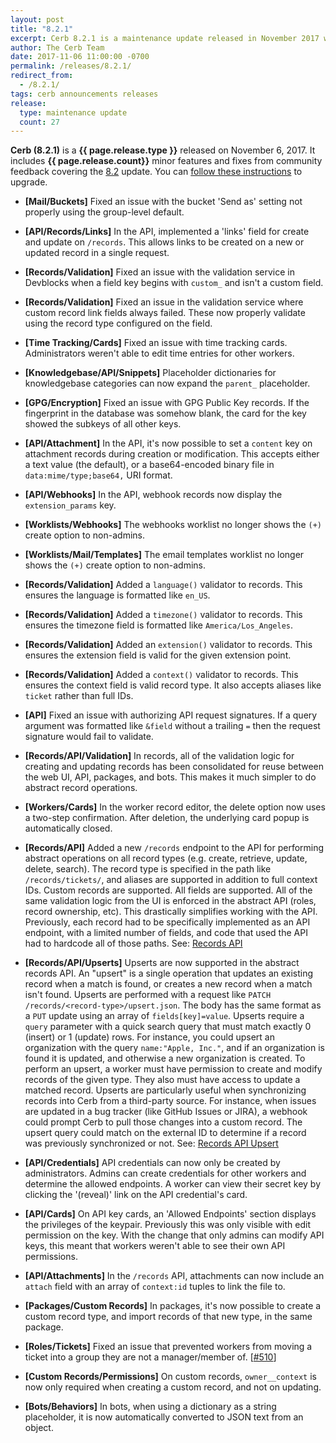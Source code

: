 ```yaml
---
layout: post
title: "8.2.1"
excerpt: Cerb 8.2.1 is a maintenance update released in November 2017 with 27 minor features and fixes from community feedback.
author: The Cerb Team
date: 2017-11-06 11:00:00 -0700
permalink: /releases/8.2.1/
redirect_from:
  - /8.2.1/
tags: cerb announcements releases
release:
  type: maintenance update
  count: 27
---
```


**Cerb (8.2.1)** is a **{{ page.release.type }}** released on November 6, 2017. It includes **{{ page.release.count}}** minor features and fixes from community feedback covering the [8.2](/releases/8.2/) update.  You can [follow these instructions](/docs/upgrading/) to upgrade.

* **[Mail/Buckets]** Fixed an issue with the bucket 'Send as' setting not properly using the group-level default.

* **[API/Records/Links]** In the API, implemented a 'links' field for create and update on `/records`. This allows links to be created on a new or updated record in a single request.

* **[Records/Validation]** Fixed an issue with the validation service in Devblocks when a field key begins with `custom_` and isn't a custom field.

* **[Records/Validation]** Fixed an issue in the validation service where custom record link fields always failed. These now properly validate using the record type configured on the field.

* **[Time Tracking/Cards]** Fixed an issue with time tracking cards. Administrators weren't able to edit time entries for other workers.

* **[Knowledgebase/API/Snippets]** Placeholder dictionaries for knowledgebase categories can now expand the `parent_` placeholder.

* **[GPG/Encryption]** Fixed an issue with GPG Public Key records. If the fingerprint in the database was somehow blank, the card for the key showed the subkeys of all other keys.

* **[API/Attachment]** In the API, it's now possible to set a `content` key on attachment records during creation or modification. This accepts either a text value (the default), or a base64-encoded binary file in `data:mime/type;base64,` URI format.

* **[API/Webhooks]** In the API, webhook records now display the `extension_params` key.

* **[Worklists/Webhooks]** The webhooks worklist no longer shows the `(+)` create option to non-admins.

* **[Worklists/Mail/Templates]** The email templates worklist no longer shows the `(+)` create option to non-admins.

* **[Records/Validation]** Added a `language()` validator to records. This ensures the language is formatted like `en_US`.

* **[Records/Validation]** Added a `timezone()` validator to records. This ensures the timezone field is formatted like `America/Los_Angeles`.

* **[Records/Validation]** Added an `extension()` validator to records. This ensures the extension field is valid for the given extension point.

* **[Records/Validation]** Added a `context()` validator to records. This ensures the context field is valid record type. It also accepts aliases like `ticket` rather than full IDs.

* **[API]** Fixed an issue with authorizing API request signatures. If a query argument was formatted like `&field` without a trailing `=` then the request signature would fail to validate.

* **[Records/API/Validation]** In records, all of the validation logic for creating and updating records has been consolidated for reuse between the web UI, API, packages, and bots. This makes it much simpler to do abstract record operations.

* **[Workers/Cards]** In the worker record editor, the delete option now uses a two-step confirmation. After deletion, the underlying card popup is automatically closed.

* **[Records/API]** Added a new `/records` endpoint to the API for performing abstract operations on all record types (e.g. create, retrieve, update, delete, search). The record type is specified in the path like `/records/tickets/`, and aliases are supported in addition to full context IDs. Custom records are supported. All fields are supported. All of the same validation logic from the UI is enforced in the abstract API (roles, record ownership, etc). This drastically simplifies working with the API. Previously, each record had to be specifically implemented as an API endpoint, with a limited number of fields, and code that used the API had to hardcode all of those paths.  See: [Records API](/docs/api/endpoints/records/)

* **[Records/API/Upserts]** Upserts are now supported in the abstract records API. An "upsert" is a single operation that updates an existing record when a match is found, or creates a new record when a match isn't found. Upserts are performed with a request like `PATCH /records/<record-type>/upsert.json`. The body has the same format as a `PUT` update using an array of `fields[key]=value`. Upserts require a `query` parameter with a quick search query that must match exactly 0 (insert) or 1 (update) rows.  For instance, you could upsert an organization with the query `name:"Apple, Inc."`, and if an organization is found it is updated, and otherwise a new organization is created. To perform an upsert, a worker must have permission to create and modify records of the given type. They also must have access to update a matched record. Upserts are particularly useful when synchronizing records into Cerb from a third-party source. For instance, when issues are updated in a bug tracker (like GitHub Issues or JIRA), a webhook could prompt Cerb to pull those changes into a custom record. The upsert query could match on the external ID to determine if a record was previously synchronized or not. See: [Records API Upsert](/docs/api/endpoints/records/#upsert)

* **[API/Credentials]** API credentials can now only be created by administrators. Admins can create credentials for other workers and determine the allowed endpoints. A worker can view their secret key by clicking the '(reveal)' link on the API credential's card.

* **[API/Cards]** On API key cards, an 'Allowed Endpoints' section displays the privileges of the keypair. Previously this was only visible with edit permission on the key. With the change that only admins can modify API keys, this meant that workers weren't able to see their own API permissions.

* **[API/Attachments]** In the `/records` API, attachments can now include an `attach` field with an array of `context:id` tuples to link the file to.

* **[Packages/Custom Records]** In packages, it's now possible to create a custom record type, and import records of that new type, in the same package.

* **[Roles/Tickets]** Fixed an issue that prevented workers from moving a ticket into a group they are not a manager/member of. [[#510](https://github.com/jstanden/cerb/issues/510)]

* **[Custom Records/Permissions]** On custom records, `owner__context` is now only required when creating a custom record, and not on updating.

* **[Bots/Behaviors]** In bots, when using a dictionary as a string placeholder, it is now automatically converted to JSON text from an object.

